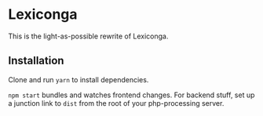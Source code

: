 # Lexiconga

This is the light-as-possible rewrite of Lexiconga.

## Installation

Clone and run `yarn` to install dependencies.

`npm start` bundles and watches frontend changes. For backend stuff, set up a junction link to `dist` from the root of your php-processing server.